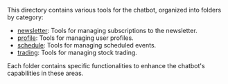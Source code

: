 This directory contains various tools for the chatbot, organized into folders by category:

- [newsletter](newsletter/): Tools for managing subscriptions to the newsletter.
- [profile](profile/): Tools for managing user profiles.
- [schedule](schedule/): Tools for managing scheduled events.
- [trading](trading/): Tools for managing stock trading.

Each folder contains specific functionalities to enhance the chatbot's capabilities in these areas.
